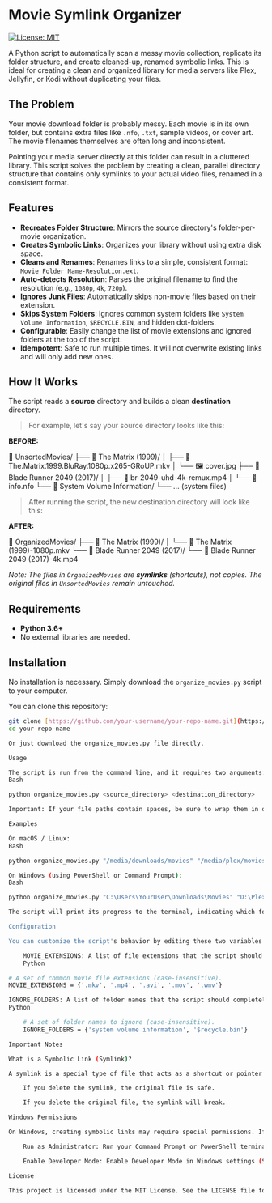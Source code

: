 # Movie Symlink Organizer

[![License: MIT](https://img.shields.io/badge/License-MIT-yellow.svg)](https://opensource.org/licenses/MIT)

A Python script to automatically scan a messy movie collection, replicate its folder structure, and create cleaned-up, renamed symbolic links. This is ideal for creating a clean and organized library for media servers like Plex, Jellyfin, or Kodi without duplicating your files.

## The Problem

Your movie download folder is probably messy. Each movie is in its own folder, but contains extra files like `.nfo`, `.txt`, sample videos, or cover art. The movie filenames themselves are often long and inconsistent.

Pointing your media server directly at this folder can result in a cluttered library. This script solves the problem by creating a clean, parallel directory structure that contains only symlinks to your actual video files, renamed in a consistent format.

## Features

-   **Recreates Folder Structure**: Mirrors the source directory's folder-per-movie organization.
-   **Creates Symbolic Links**: Organizes your library without using extra disk space.
-   **Cleans and Renames**: Renames links to a simple, consistent format: `Movie Folder Name-Resolution.ext`.
-   **Auto-detects Resolution**: Parses the original filename to find the resolution (e.g., `1080p`, `4k`, `720p`).
-   **Ignores Junk Files**: Automatically skips non-movie files based on their extension.
-   **Skips System Folders**: Ignores common system folders like `System Volume Information`, `$RECYCLE.BIN`, and hidden dot-folders.
-   **Configurable**: Easily change the list of movie extensions and ignored folders at the top of the script.
-   **Idempotent**: Safe to run multiple times. It will not overwrite existing links and will only add new ones.

## How It Works

The script reads a **source** directory and builds a clean **destination** directory.

> For example, let's say your source directory looks like this:

**BEFORE:**

📁 UnsortedMovies/
├── 📁 The Matrix (1999)/
│   ├── 📄 The.Matrix.1999.BluRay.1080p.x265-GRoUP.mkv
│   └── 🖼️ cover.jpg
├── 📁 Blade Runner 2049 (2017)/
│   ├── 📄 br-2049-uhd-4k-remux.mp4
│   └── 📄 info.nfo
└── 📁 System Volume Information/
└── ... (system files)


> After running the script, the new destination directory will look like this:

**AFTER:**

📁 OrganizedMovies/
├── 📁 The Matrix (1999)/
│   └── 🔗 The Matrix (1999)-1080p.mkv
└── 📁 Blade Runner 2049 (2017)/
└── 🔗 Blade Runner 2049 (2017)-4k.mp4

*Note: The files in `OrganizedMovies` are **symlinks** (shortcuts), not copies. The original files in `UnsortedMovies` remain untouched.*

## Requirements

-   **Python 3.6+**
-   No external libraries are needed.

## Installation

No installation is necessary. Simply download the `organize_movies.py` script to your computer.

You can clone this repository:
```bash
git clone [https://github.com/your-username/your-repo-name.git](https://github.com/your-username/your-repo-name.git)
cd your-repo-name

Or just download the organize_movies.py file directly.

Usage

The script is run from the command line, and it requires two arguments: the path to your source directory and the path to your destination directory.
Bash

python organize_movies.py <source_directory> <destination_directory>

Important: If your file paths contain spaces, be sure to wrap them in quotes.

Examples

On macOS / Linux:
Bash

python organize_movies.py "/media/downloads/movies" "/media/plex/movies"

On Windows (using PowerShell or Command Prompt):
Bash

python organize_movies.py "C:\Users\YourUser\Downloads\Movies" "D:\Plex Library\Movies"

The script will print its progress to the terminal, indicating which folders it's processing, which links it's creating, and which files or folders it's skipping.

Configuration

You can customize the script's behavior by editing these two variables at the top of the organize_movies.py file:

    MOVIE_EXTENSIONS: A list of file extensions that the script should identify as movie files.
    Python

# A set of common movie file extensions (case-insensitive).
MOVIE_EXTENSIONS = {'.mkv', '.mp4', '.avi', '.mov', '.wmv'}

IGNORE_FOLDERS: A list of folder names that the script should completely ignore.
Python

    # A set of folder names to ignore (case-insensitive).
    IGNORE_FOLDERS = {'system volume information', '$recycle.bin'}

Important Notes

What is a Symbolic Link (Symlink)?

A symlink is a special type of file that acts as a shortcut or pointer to another file or directory. This means you can have a cleanly organized library for your media server that points to the original files without taking up any significant additional disk space.

    If you delete the symlink, the original file is safe.

    If you delete the original file, the symlink will break.

Windows Permissions

On Windows, creating symbolic links may require special permissions. If you encounter an OSError: [WinError 1314] or a similar permission-denied message, you have two options:

    Run as Administrator: Run your Command Prompt or PowerShell terminal as an Administrator.

    Enable Developer Mode: Enable Developer Mode in Windows settings (Settings > Update & Security > For developers). This allows your user account to create symlinks without needing to run as an administrator every time.

License

This project is licensed under the MIT License. See the LICENSE file for details.
